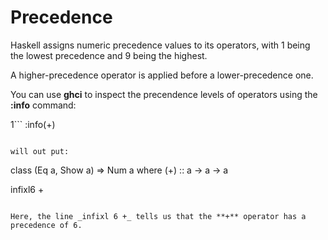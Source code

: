 # Precedence

Haskell assigns numeric precedence values to its operators, with 1 being the lowest precedence and 9 being the highest.

A higher-precedence operator is applied before a lower-precedence one.

You can use **ghci** to inspect the precendence levels of operators using the **:info** command:

1```
:info(+)
```

will out put:
```
class (Eq a, Show a) => Num a where
   (+) :: a -> a -> a

infixl6 +
```

Here, the line _infixl 6 +_ tells us that the **+** operator has a precedence of 6.


